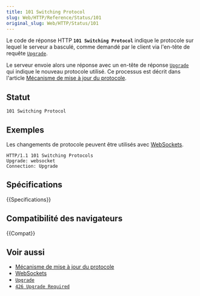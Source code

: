 ```yaml
---
title: 101 Switching Protocol
slug: Web/HTTP/Reference/Status/101
original_slug: Web/HTTP/Status/101
---
```


Le code de réponse HTTP **`101 Switching Protocol`** indique le protocole sur lequel le serveur a basculé, comme demandé par le client via l'en-tête de requête [`Upgrade`](/fr/docs/Web/HTTP/Reference/Headers/Upgrade).

Le serveur envoie alors une réponse avec un en-tête de réponse [`Upgrade`](/fr/docs/Web/HTTP/Reference/Headers/Upgrade) qui indique le nouveau protocole utilisé. Ce processus est décrit dans l'article [Mécanisme de mise à jour du protocole](/fr/docs/Web/HTTP/Guides/Protocol_upgrade_mechanism).

## Statut

```
101 Switching Protocol
```

## Exemples

Les changements de protocole peuvent être utilisés avec [WebSockets](/fr/docs/Web/API/WebSockets_API).

```
HTTP/1.1 101 Switching Protocols
Upgrade: websocket
Connection: Upgrade
```

## Spécifications

{{Specifications}}

## Compatibilité des navigateurs

{{Compat}}

## Voir aussi

- [Mécanisme de mise à jour du protocole](/fr/docs/Web/HTTP/Guides/Protocol_upgrade_mechanism)
- [WebSockets](/fr/docs/Web/API/WebSockets_API)
- [`Upgrade`](/fr/docs/Web/HTTP/Reference/Headers/Upgrade)
- [`426 Upgrade Required`](/fr/docs/Web/HTTP/Reference/Status/426)
